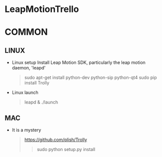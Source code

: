 LeapMotionTrello
================

# COMMON

 

## LINUX

* Linux setup
   Install Leap Motion SDK, particularly the leap motion daemon, 'leapd'
   > sudo apt-get install python-dev python-sip python-qt4
   > sudo pip install Trolly 

* Linux launch
   > leapd & 
   > ./launch

## MAC

* It is a mystery
   > https://github.com/plish/Trolly
   >> sudo python setup.py install
